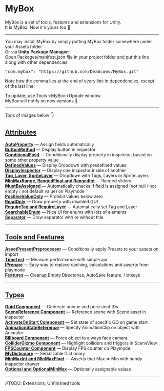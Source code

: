 # MyBox
MyBox is a set of tools, features and extensions for Unity.<br />
It is MyBox. Now it's yours too :raised_hands:<br />

--------

You may install MyBox by simply putting MyBox folder somewhere under your Assets folder.<br />
Or via <b>Unity Package Manager</b>:<br />
Open Packages/manifest.json file in your project folder and put this line along with other dependencies<br />
<pre>"com.mybox": "https://github.com/Deadcows/MyBox.git"</pre>
Note how the comma lies at the end of every line in dependencies, except of the last line!

To update, use Tools->MyBox->Update window<br />
MyBox will notify on new versions 🤗

--------

Tons of images below :point_down:

## [Attributes](https://github.com/Deadcows/MyBox/wiki/Attributes)
**[AutoProperty](https://github.com/Deadcows/MyBox/wiki/Attributes#autoproperty)** — Assign fields automatically<br />
**[ButtonMethod](https://github.com/Deadcows/MyBox/wiki/Attributes#buttonmethod)** — Display button in inspector<br />
**[ConditionalField](https://github.com/Deadcows/MyBox/wiki/Attributes#conditionalfield)** — Conditionally display property in inspector, based on some other property value<br />
**[DefinedValues](https://github.com/Deadcows/MyBox/wiki/Attributes#definedvalues)** — Display Dropdown with predefined values<br />
**[DisplayInspector](https://github.com/Deadcows/MyBox/wiki/Attributes#displayinspector)** — Display one inspector inside of another<br />
**[Tag, Layer, SpriteLayer](https://github.com/Deadcows/MyBox/wiki/Attributes#tag-layer-spritelayer)** — Dropdown with Tags, Layers or SpriteLayers<br />
**[MinMaxRange, RangedFloat and RangedInt](https://github.com/Deadcows/MyBox/wiki/Attributes#minmaxrange-rangedfloat-and-rangedint)** — Ranged sliders<br />
**[MustBeAssigned](https://github.com/Deadcows/MyBox/wiki/Attributes#mustbeassigned)** — Automatically checks if field is assigned (not null / not empty / not default value) on Playmode<br />
**[PositiveValueOnly](https://github.com/Deadcows/MyBox/wiki/Attributes#positivevalueonly)** — Prohibit values below zero<br />
**[ReadOnly](https://github.com/Deadcows/MyBox/wiki/Attributes#readonly)** — Draw property with disabled GUI<br />
**[RequireTag and RequireLayer](https://github.com/Deadcows/MyBox/wiki/Attributes#requiretag-and-requirelayer)** — Automatically set Tag and Layer<br />
**[SearchableEnum](https://github.com/Deadcows/MyBox/wiki/Attributes#searchableenum)** — Nice UI for enums with lots of elements<br />
**[Separator](https://github.com/Deadcows/MyBox/wiki/Attributes#separator)** — Draw separator with or without title<br />

--------

## [Tools and Features](https://github.com/Deadcows/MyBox/wiki/Tools-and-Features)
**[AssetPressetPreprocessor](https://github.com/Deadcows/MyBox/wiki/Tools-and-Features#assetpressetpreprocessor)** — Conditionally apply Presets to your assets on import<br />
**[TimeTest](https://github.com/Deadcows/MyBox/wiki/Tools-and-Features#timetest)** — Measure performance with simple api<br />
**[IPrepare](https://github.com/Deadcows/MyBox/wiki/Tools-and-Features#iprepare)** — Easy way to replace caching, calculations and asserts from playmode<br />
**[Features](https://github.com/Deadcows/MyBox/wiki/Tools-and-Features#cleanup-empty-directories-and-autosave-features-and-some-hotkeys)** — Cleanup Empty Directories, AutoSave feature, Hotkeys<br />

--------

## [Types](https://github.com/Deadcows/MyBox/wiki/Types)
**[Guid Component](https://github.com/Deadcows/MyBox/wiki/Types#guidcomponent)** — Generate unique and persistent IDs<br />
**[SceneReference Component](https://github.com/Deadcows/MyBox/wiki/Types#scenereference)** — Reference scene with Scene asset in inspector<br />
**[ActivateOnStart Component](https://github.com/Deadcows/MyBox/wiki/Types#activestateonstart-component)** — Set state of specific GO on game start<br />
**[AnimationStateReference](https://github.com/Deadcows/MyBox/wiki/Types#animationstatereference)** — Specify AnimationClip on object with Animator<br />
**[Billboard Component](https://github.com/Deadcows/MyBox/wiki/Types#billboard-component)** — Force object to always face camera<br />
**[ColliderGizmo Component](https://github.com/Deadcows/MyBox/wiki/Types#collidergizmo-component)** — Highlight colliders and triggers in SceneView<br />
**[FPSCounter Component](https://github.com/Deadcows/MyBox/wiki/Types#fpscounter)** — Display FPS counter on Playmode<br />
**[MyDictionary](https://github.com/Deadcows/MyBox/wiki/Types#mydictionary)** — Serializable Dictionary<br />
**[MinMaxInt and MinMaxFloat](https://github.com/Deadcows/MyBox/wiki/Types#minmaxint-and-minmaxfloat)** — Asserts that Max => Min with handy inspector drawer<br />
**[Optional and OptionalMinMax](https://github.com/Deadcows/MyBox/wiki/Types#optional-and-optionalminmax)** — Optionally assignable values<br />

--------

//TODO: Extensions, Unfinished tools
